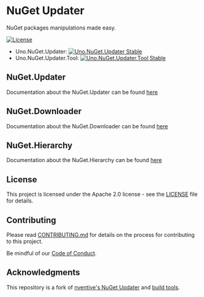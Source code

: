 # NuGet Updater

NuGet packages manipulations made easy.

[![License](https://img.shields.io/badge/License-Apache%202.0-blue.svg)](LICENSE)
- Uno.NuGet.Updater: [![Uno.NuGet.Updater Stable](https://img.shields.io/nuget/v/Uno.NuGet.Updater?label=stable)](https://www.nuget.org/packages/Uno.NuGet.Updater)
- Uno.NuGet.Updater.Tool: [![Uno.NuGet.Updater.Tool Stable](https://img.shields.io/nuget/v/Uno.NuGet.Updater.Tool?label=stable)](https://www.nuget.org/packages/Uno.NuGet.Updater.Tool) 

## NuGet.Updater

Documentation about the NuGet.Updater can be found [here](doc/nuget-updater.md)

## NuGet.Downloader

Documentation about the NuGet.Downloader can be found [here](doc/nuget-downloader.md)

## NuGet.Hierarchy

Documentation about the NuGet.Hierarchy can be found [here](doc/nuget-hierarchy.md)


## License

This project is licensed under the Apache 2.0 license - see the
[LICENSE](LICENSE) file for details.

## Contributing

Please read [CONTRIBUTING.md](CONTRIBUTING.md) for details on the process for
contributing to this project.

Be mindful of our [Code of Conduct](CODE_OF_CONDUCT.md).

## Acknowledgments

This repository is a fork of [nventive's NuGet Updater](https://github.com/nventive/NuGet.Updater) and [build tools](https://github.com/nventive/nventive-Build-Tools).
